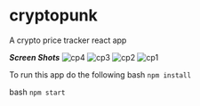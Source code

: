 # cryptopunk
A crypto price tracker react app 

***Screen Shots***
![cp4](https://user-images.githubusercontent.com/84259582/159761962-97887f83-8114-402e-984a-abb761711002.PNG)
![cp3](https://user-images.githubusercontent.com/84259582/159761976-0d310ab1-5eff-403c-a83f-752e21c45277.PNG)
![cp2](https://user-images.githubusercontent.com/84259582/159761980-2768b993-057a-4006-b423-8ca046fd0d5b.PNG)
![cp1](https://user-images.githubusercontent.com/84259582/159761982-3493d587-bb8f-4ed8-8c56-239966cd28f2.PNG)

To run this app do the following
bash
``
npm install
``

bash
``
npm start
``
